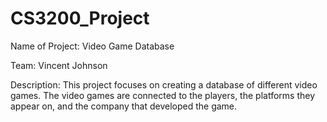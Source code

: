 # CS3200_Project

Name of Project: Video Game Database

Team: Vincent Johnson

Description:
This project focuses on creating a database of different video games. The video games are connected to the players,
the platforms they appear on, and the company that developed the game.

